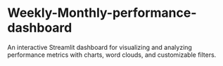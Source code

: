 # Weekly-Monthly-performance-dashboard
An interactive Streamlit dashboard for visualizing and analyzing performance metrics with charts, word clouds, and customizable filters.
